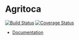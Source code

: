 # Agritoca

[![Build Status](https://travis-ci.com/mdmundo/agritoca-api.svg?token=zfA4xNhjqqTDRjuKoYwd&branch=master)](https://travis-ci.com/mdmundo/agritoca-api) [![Coverage Status](https://coveralls.io/repos/github/mdmundo/agritoca-api/badge.svg?t=9Ll4xC)](https://coveralls.io/github/mdmundo/agritoca-api)

- [Documentation](https://documenter.getpostman.com/view/11086441/TVRrUj9u)

